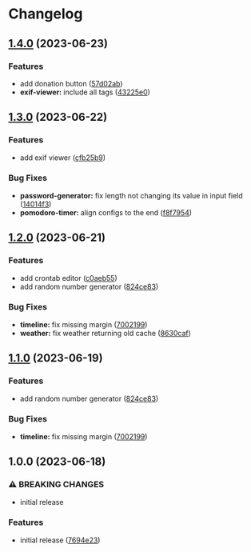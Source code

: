 # Changelog

## [1.4.0](https://github.com/zwwuu/tools/compare/1.3.0...1.4.0) (2023-06-23)

### Features

- add donation button ([57d02ab](https://github.com/zwwuu/tools/commit/57d02ab4a1ee9af0bf1aa26c80970dac5d2e0539))
- **exif-viewer:** include all tags ([43225e0](https://github.com/zwwuu/tools/commit/43225e04bb4c397211556177bf72f4092501c934))

## [1.3.0](https://github.com/zwwuu/tools/compare/1.2.0...1.3.0) (2023-06-22)

### Features

- add exif viewer ([cfb25b9](https://github.com/zwwuu/tools/commit/cfb25b9b91043a8a46af6e85576e2b7e750173bf))

### Bug Fixes

- **password-generator:** fix length not changing its value in input field ([14014f3](https://github.com/zwwuu/tools/commit/14014f3ff7c8ec824e20846623500ac300746155))
- **pomodoro-timer:** align configs to the end ([f8f7954](https://github.com/zwwuu/tools/commit/f8f7954cf0dbccf8b67594c618d9868c4b6f35ec))

## [1.2.0](https://github.com/zwwuu/tools/compare/1.0.0...1.2.0) (2023-06-21)

### Features

- add crontab editor ([c0aeb55](https://github.com/zwwuu/tools/commit/c0aeb5559200d9dc23ec2233e707f6a808a59416))
- add random number generator ([824ce83](https://github.com/zwwuu/tools/commit/824ce8319e2f978e4bade642b80c3c79ec4cdde1))

### Bug Fixes

- **timeline:** fix missing margin ([7002199](https://github.com/zwwuu/tools/commit/7002199510f9c535e554918cb5fee9431d63774f))
- **weather:** fix weather returning old cache ([8630caf](https://github.com/zwwuu/tools/commit/8630caf5d8b3dcd2aad1b198dae82fefcdff28e4))

## [1.1.0](https://github.com/zwwuu/tools/compare/1.0.0...1.1.0) (2023-06-19)

### Features

- add random number generator ([824ce83](https://github.com/zwwuu/tools/commit/824ce8319e2f978e4bade642b80c3c79ec4cdde1))

### Bug Fixes

- **timeline:** fix missing margin ([7002199](https://github.com/zwwuu/tools/commit/7002199510f9c535e554918cb5fee9431d63774f))

## 1.0.0 (2023-06-18)

### ⚠ BREAKING CHANGES

- initial release

### Features

- initial release ([7694e23](https://github.com/zwwuu/tools/commit/7694e23753dce80b089ea4607888b4e2c7fe6acd))
